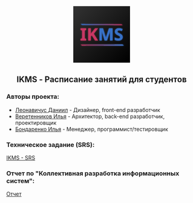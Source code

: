 <div align="center">
<img src="/assets/icons/schedule.png" width="150"/>
<h2>IKMS - Расписание занятий для студентов</h2>
</div>

### Авторы проекта:

- [Леонавичус Даниил](https://github.com/Leonavichus) - Дизайнер, front-end разработчик
- [Веретенников Илья](https://github.com/tlgWTF) - Архитектор, back-end разработчик, проектировщик
- [Бондаренко Илья](https://github.com/MolunSIB) - Менеджер, программист/тестировщик

### Техническое задание (SRS):
[IKMS - SRS](https://docs.google.com/document/d/10sqhghdV3PXTvH0ubZMiPuQtnyDth4-Inlv4X9XUygI/edit?usp=sharing) 

### Отчет по "Коллективная разработка информационных систем":
[Отчет](https://docs.google.com/document/d/1SonMYUt5z4BSxxgztD57X3-lMTR5QTtIgK2n1lfCqKk/edit)
